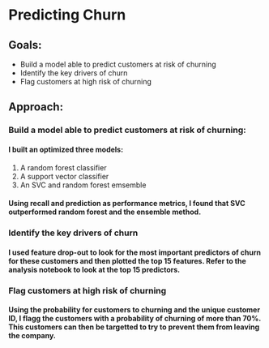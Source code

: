 # Predicting Churn
## Goals:
- Build a model able to predict customers at risk of churning
- Identify the key drivers of churn
- Flag customers at high risk of churning 

## Approach:
### Build a model able to predict customers at risk of churning:
#### I built an optimized three models:
1) A random forest classifier
2) A support vector classifier
3) An SVC and random forest emsemble
#### Using recall and prediction as performance metrics, I found that SVC outperformed random forest and the ensemble method.

### Identify the key drivers of churn
#### I used feature drop-out to look for the most important predictors of churn for these customers and then plotted the top 15 features. Refer to the analysis notebook to look at the top 15 predictors.

### Flag customers at high risk of churning 
#### Using the probability for customers to churning and the unique customer ID, I flagg the customers with a probability of churning of more than 70%. This customers can then be targetted to try to prevent them from leaving the company.
